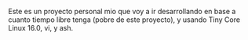 Este es un proyecto personal mio que voy a ir desarrollando en base a cuanto tiempo libre tenga
(pobre de este proyecto), y usando Tiny Core Linux 16.0, vi, y ash.
